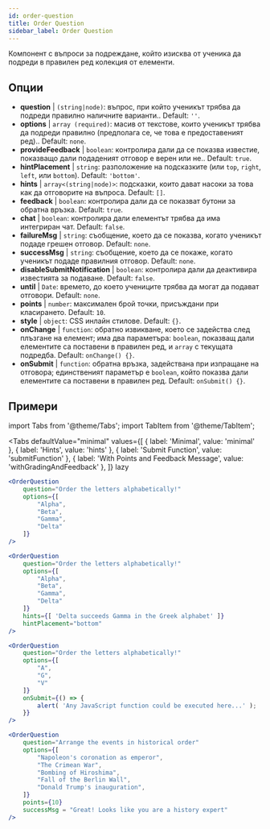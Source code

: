 ```yaml
---
id: order-question
title: Order Question
sidebar_label: Order Question
---
```


Компонент с въпроси за подреждане, който изисква от ученика да подреди в правилен ред колекция от елементи.

## Опции

* __question__ | `(string|node)`: въпрос, при който ученикът трябва да подреди правилно наличните варианти.. Default: `''`.
* __options__ | `array (required)`: масив от текстове, които ученикът трябва да подреди правилно (предполага се, че това е предоставеният ред).. Default: `none`.
* __provideFeedback__ | `boolean`: контролира дали да се показва известие, показващо дали подаденият отговор е верен или не.. Default: `true`.
* __hintPlacement__ | `string`: разположение на подсказките (или `top`, `right`, `left`, или `bottom`). Default: `'bottom'`.
* __hints__ | `array<(string|node)>`: подсказки, които дават насоки за това как да отговорите на въпроса. Default: `[]`.
* __feedback__ | `boolean`: контролира дали да се показват бутони за обратна връзка. Default: `true`.
* __chat__ | `boolean`: контролира дали елементът трябва да има интегриран чат. Default: `false`.
* __failureMsg__ | `string`: съобщение, което да се показва, когато ученикът подаде грешен отговор. Default: `none`.
* __successMsg__ | `string`: съобщение, което да се покаже, когато ученикът подаде правилния отговор. Default: `none`.
* __disableSubmitNotification__ | `boolean`: контролира дали да деактивира известията за подаване. Default: `false`.
* __until__ | `Date`: времето, до което учениците трябва да могат да подават отговори. Default: `none`.
* __points__ | `number`: максимален брой точки, присъждани при класирането. Default: `10`.
* __style__ | `object`: CSS инлайн стилове. Default: `{}`.
* __onChange__ | `function`: обратно извикване, което се задейства след плъзгане на елемент; има два параметъра: `boolean`, показващ дали елементите са поставени в правилен ред, и `array` с текущата подредба. Default: `onChange() {}`.
* __onSubmit__ | `function`: обратна връзка, задействана при изпращане на отговора; единственият параметър е `boolean`, който показва дали елементите са поставени в правилен ред. Default: `onSubmit() {}`.


## Примери

import Tabs from '@theme/Tabs';
import TabItem from '@theme/TabItem';

<Tabs
    defaultValue="minimal"
    values={[
        { label: 'Minimal', value: 'minimal' },
        { label: 'Hints', value: 'hints' },
        { label: 'Submit Function', value: 'submitFunction' },
        { label: 'With Points and Feedback Message', value: 'withGradingAndFeedback' },
    ]}
    lazy
>

<TabItem value="minimal">

```jsx live
<OrderQuestion
    question="Order the letters alphabetically!"
    options={[
        "Alpha",
        "Beta",
        "Gamma",
        "Delta"
    ]}
/>
```
</TabItem>

<TabItem value="hints">

```jsx live
<OrderQuestion
    question="Order the letters alphabetically!"
    options={[
        "Alpha",
        "Beta",
        "Gamma",
        "Delta"
    ]}
    hints={[ 'Delta succeeds Gamma in the Greek alphabet' ]}
    hintPlacement="bottom"
/>
```
</TabItem>

<TabItem value="submitFunction">

```jsx live
<OrderQuestion
    question="Order the letters alphabetically!"
    options={[
        "A",
        "G",
        "V"
    ]}
    onSubmit={() => {
        alert( 'Any JavaScript function could be executed here...' );
    }}
/>
```
</TabItem>

<TabItem value="withGradingAndFeedback">

```jsx live
<OrderQuestion
    question="Arrange the events in historical order"
    options={[
        "Napoleon's coronation as emperor",
        "The Crimean War",
        "Bombing of Hiroshima",
        "Fall of the Berlin Wall",
        "Donald Trump's inauguration",
    ]}
    points={10}
    successMsg = "Great! Looks like you are a history expert"
/>
```
</TabItem>

</Tabs>
